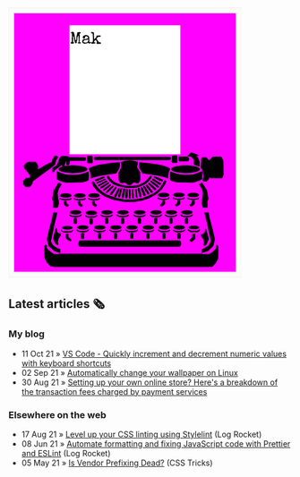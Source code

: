 ![quote](img/quote.gif)

## Latest articles 🗞️

### My blog

<!-- BLOG:START -->
 - 11 Oct 21 » [VS Code - Quickly increment and decrement numeric values with keyboard shortcuts](https://roboleary.net/2021/10/11/vscode-increment-decrement-numeric-values-keyboard-shorcuts.html)
 - 02 Sep 21 » [Automatically change your wallpaper on Linux](https://roboleary.net/2021/09/02/linux-change-wallpaper.html)
 - 30 Aug 21 » [Setting up your own online store? Here's a breakdown of the transaction fees charged by payment services](https://roboleary.net/2021/08/30/ecommerce-transaction-fees.html)<!-- BLOG:END -->

### Elsewhere on the web

 - 17 Aug 21 » [Level up your CSS linting using Stylelint](https://blog.logrocket.com/using-stylelint-improve-lint-css-scss-sass/) (Log Rocket)
 - 08 Jun 21 » [Automate formatting and fixing JavaScript code with Prettier and ESLint](https://blog.logrocket.com/automate-formatting-and-fixing-javascript-code-with-prettier-and-eslint/) (Log Rocket)
 - 05 May 21 » [Is Vendor Prefixing Dead?](https://css-tricks.com/is-vendor-prefixing-dead/) (CSS Tricks)
